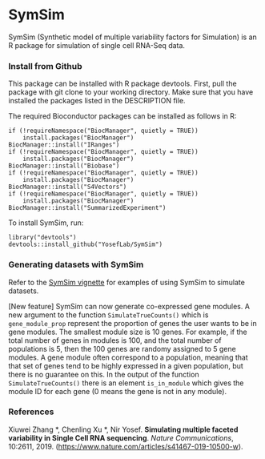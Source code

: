 # SymSim
SymSim (Synthetic model of multiple variability factors for Simulation) is an R package for simulation of single cell RNA-Seq data. 

### Install from Github
This package can be installed with R package devtools. First, pull the package with git clone to your working directory. Make sure that you have installed the packages listed in the DESCRIPTION file.

The required Bioconductor packages can be installed as follows in R:
```
if (!requireNamespace("BiocManager", quietly = TRUE))
    install.packages("BiocManager")
BiocManager::install("IRanges")
if (!requireNamespace("BiocManager", quietly = TRUE))
    install.packages("BiocManager")
BiocManager::install("Biobase")
if (!requireNamespace("BiocManager", quietly = TRUE))
    install.packages("BiocManager")
BiocManager::install("S4Vectors")
if (!requireNamespace("BiocManager", quietly = TRUE))
    install.packages("BiocManager")
BiocManager::install("SummarizedExperiment")
```
To install SymSim, run:
```{r}
library("devtools")
devtools::install_github("YosefLab/SymSim")
```

### Generating datasets with SymSim

Refer to the [SymSim vignette](https://github.com/YosefLab/SymSim/blob/master/vignettes/SymSimTutorial.Rmd) for examples of using SymSim to simulate datasets.

[New feature] SymSim can now generate co-expressed gene modules. A new argument to the function `SimulateTrueCounts()` which is `gene_module_prop` represent the proportion of genes the user wants to be in gene modules. The smallest module size is 10 genes. For example, if the total number of genes in modules is 100, and the total number of populations is 5, then the 100 genes are randomy assigned to 5 gene modules. A gene module often correspond to a population, meaning that that set of genes tend to be highly expressed in a given population, but there is no guarantee on this. In the output of the function `SimulateTrueCounts()` there is an element `is_in_module` which gives the module ID for each gene (0 means the gene is not in any module).

### References

Xiuwei Zhang &ast;, Chenling Xu &ast;, Nir Yosef. **Simulating multiple faceted variability in Single Cell RNA sequencing**. _Nature Communications_, 10:2611, 2019. (https://www.nature.com/articles/s41467-019-10500-w).

